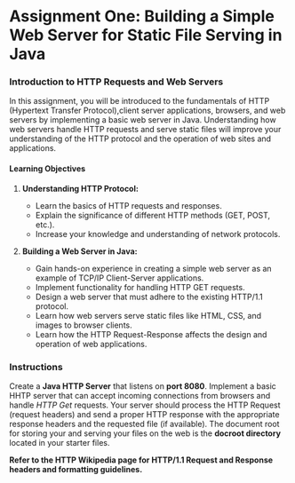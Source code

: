 # Assignment One:  Building a Simple Web Server for Static File Serving in Java

### Introduction to HTTP Requests and Web Servers

In this assignment, you will be introduced to the fundamentals of HTTP (Hypertext Transfer Protocol),client server applications, browsers, and web servers by implementing a basic web server in Java. Understanding how web servers handle HTTP requests and serve static files will improve your understanding of the HTTP protocol and the operation of web sites and applications.

#### Learning Objectives

1. **Understanding HTTP Protocol:**
   - Learn the basics of HTTP requests and responses.
   - Explain the significance of different HTTP methods (GET, POST, etc.).
   - Increase your knowledge and understanding of network protocols.

2. **Building a Web Server in Java:**
   - Gain hands-on experience in creating a simple web server as an example of TCP/IP Client-Server applications.
   - Implement functionality for handling HTTP GET requests.
   - Design a web server that must adhere to the existing HTTP/1.1 protocol.
   - Learn how web servers serve static files like HTML, CSS, and images to browser clients.
   - Learn how the HTTP Request-Response affects the design and operation of web applications. 

### Instructions

Create a **Java HTTP Server** that listens on **port 8080**. Implement a basic HHTP server that can accept incoming connections from browsers and handle *HTTP Get* requests.  Your server should process the HTTP Request (request headers) and send a proper HTTP response with the appropriate response headers and the requested file (if available). The document root for storing your and serving your files on the web is the **docroot directory** located in your starter files.

**Refer to the HTTP Wikipedia page for HTTP/1.1 Request and Response headers and formatting guidelines.**

